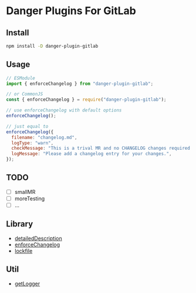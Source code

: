 # Danger Plugins For GitLab

## Install

```bash
npm install -D danger-plugin-gitlab
```

## Usage

```javascript
// ESModule
import { enforceChangelog } from "danger-plugin-gitlab";

// or CommonJS
const { enforceChangelog } = require("danger-plugin-gitlab");

// use enforceChangelog with default options
enforceChangelog();

// just equal to
enforceChangelog({
  filename: "changelog.md",
  logType: "warn",
  checkMessage: "This is a trival MR and no CHANGELOG changes required.",
  logMessage: "Please add a changelog entry for your changes.",
});
```

## TODO

- [ ] smallMR
- [ ] moreTesting
- [ ] ...

## Library

- [detailedDescription](./src/libs/detailedDescription/index.md)
- [enforceChangelog](./src/libs/enforceChangelog/index.md)
- [lockfile](./src/libs/lockfile/index.md)

## Util

- [getLogger](./src/utils/getLogger/index.md)
